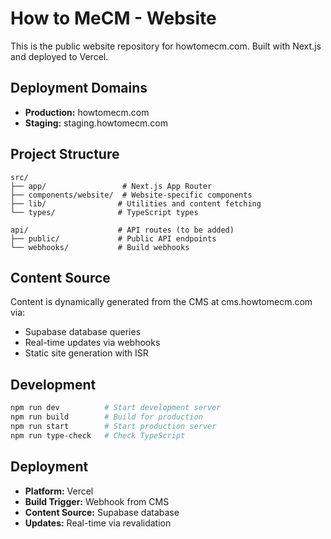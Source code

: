 # How to MeCM - Website

This is the public website repository for howtomecm.com.
Built with Next.js and deployed to Vercel.

## Deployment Domains
- **Production:** howtomecm.com
- **Staging:** staging.howtomecm.com

## Project Structure
```
src/
├── app/                 # Next.js App Router
├── components/website/  # Website-specific components
├── lib/                # Utilities and content fetching
└── types/              # TypeScript types

api/                    # API routes (to be added)
├── public/             # Public API endpoints
└── webhooks/           # Build webhooks
```

## Content Source
Content is dynamically generated from the CMS at cms.howtomecm.com via:
- Supabase database queries
- Real-time updates via webhooks
- Static site generation with ISR

## Development
```bash
npm run dev          # Start development server
npm run build        # Build for production
npm run start        # Start production server
npm run type-check   # Check TypeScript
```

## Deployment
- **Platform:** Vercel
- **Build Trigger:** Webhook from CMS
- **Content Source:** Supabase database
- **Updates:** Real-time via revalidation